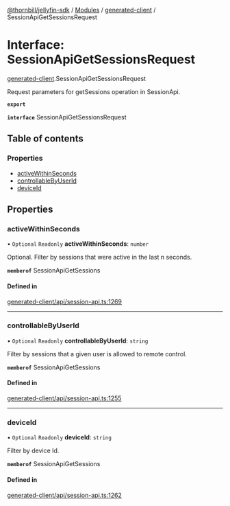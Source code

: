 [@thornbill/jellyfin-sdk](../README.md) / [Modules](../modules.md) / [generated-client](../modules/generated_client.md) / SessionApiGetSessionsRequest

# Interface: SessionApiGetSessionsRequest

[generated-client](../modules/generated_client.md).SessionApiGetSessionsRequest

Request parameters for getSessions operation in SessionApi.

**`export`**

**`interface`** SessionApiGetSessionsRequest

## Table of contents

### Properties

- [activeWithinSeconds](generated_client.SessionApiGetSessionsRequest.md#activewithinseconds)
- [controllableByUserId](generated_client.SessionApiGetSessionsRequest.md#controllablebyuserid)
- [deviceId](generated_client.SessionApiGetSessionsRequest.md#deviceid)

## Properties

### activeWithinSeconds

• `Optional` `Readonly` **activeWithinSeconds**: `number`

Optional. Filter by sessions that were active in the last n seconds.

**`memberof`** SessionApiGetSessions

#### Defined in

[generated-client/api/session-api.ts:1269](https://github.com/thornbill/jellyfin-sdk-typescript/blob/03092f3/src/generated-client/api/session-api.ts#L1269)

___

### controllableByUserId

• `Optional` `Readonly` **controllableByUserId**: `string`

Filter by sessions that a given user is allowed to remote control.

**`memberof`** SessionApiGetSessions

#### Defined in

[generated-client/api/session-api.ts:1255](https://github.com/thornbill/jellyfin-sdk-typescript/blob/03092f3/src/generated-client/api/session-api.ts#L1255)

___

### deviceId

• `Optional` `Readonly` **deviceId**: `string`

Filter by device Id.

**`memberof`** SessionApiGetSessions

#### Defined in

[generated-client/api/session-api.ts:1262](https://github.com/thornbill/jellyfin-sdk-typescript/blob/03092f3/src/generated-client/api/session-api.ts#L1262)
